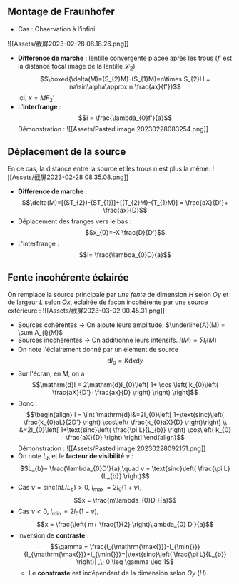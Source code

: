 ## Montage de Fraunhofer
- Cas : Observation à l’infini

![[Assets/截屏2023-02-28 08.18.26.png]]
- **Différence de marche** : lentille convergente placée après les trous ($f'$ est la distance focal image de la lentille $\mathscr{L}_{2}$) $$\boxed{\delta(M)=(S_{2}M)-(S_{1}M)=n\times S_{2}H = na\sin\alpha\approx n \frac{ax}{f'}}$$Ici, $x=MF_{2}'$
- L’**interfrange** : $$i = \frac{\lambda_{0}f'}{a}$$Démonstration : ![[Assets/Pasted image 20230228083254.png]]
## Déplacement de la source
En ce cas, la distance entre la source et les trous n'est plus la même.
![[Assets/截屏2023-02-28 08.35.08.png]]
- **Différence de marche** : $$\delta(M)=[(ST_{2})-(ST_{1})]+[(T_{2}M)-(T_{1}M)] = \frac{aX}{D'}+ \frac{ax}{D}$$
- Déplacement des franges vers le bas : $$x_{0}=-X \frac{D}{D'}$$
- L'interfrange : $$i= \frac{\lambda_{0}D}{a}$$
## Fente incohérente éclairée
On remplace la source principale par *une fente* de dimension $H$ selon $Oy$ et de largeur $L$ selon $Ox$, éclairée de façon incohérente par une source extérieure : ![[Assets/截屏2023-03-02 00.45.31.png]]
- Sources cohérentes -> On ajoute leurs amplitude, $\underline{A}(M) = \sum A_{i}(M)$
- Sources incohérentes -> On additionne leurs intensifs. $I(M) = \sum I_{i}(M)$
- On note l'éclairement donné par un élément de source $$\mathrm{d}I_{0}= K\mathrm{d}x\mathrm{d}y$$
- Sur l'écran, en $M$, on a $$\mathrm{d}I = 2\mathrm{d}I_{0}\left[ 1+ \cos \left( k_{0}\left( \frac{aX}{D'}+\frac{ax}{D} \right) \right) \right]$$
- Donc : $$\begin{align}
I = \iint \mathrm{d}I&=2I_{0}\left[ 1+\text{sinc}\left( \frac{k_{0}aL}{2D'}  \right)  \cos\left( \frac{k_{0}aX}{D} \right)\right] \\
&=2I_{0}\left[ 1+\text{sinc}\left( \frac{\pi L}{L_{b}} \right) \cos\left( k_{0} \frac{aX}{D} \right) \right]
\end{align}$$Démonstration : ![[Assets/Pasted image 20230228092151.png]]
- On note $L_{b}$ et le **facteur de visibilité** $\nu$ : $$L_{b}= \frac{\lambda_{0}D'}{a},\quad v = \text{sinc}\left( \frac{\pi L}{L_{b}} \right)$$
- Cas $\nu = \text{sinc}(\pi L / L_{b})>0$, $I_{\mathrm{\max{}}}=2I_{0}(1+ \nu)$, $$x = \frac{m\lambda_{0}D }{a}$$
- Cas $\nu<0,\; I_{\mathrm{\min{}}}=2I_{0}(1- \nu)$, $$x = \frac{\left( m+ \frac{1}{2} \right)\lambda_{0} D }{a}$$
- Inversion de **contraste** : $$\gamma = \frac{I_{\mathrm{\max{}}}-I_{\min{}}}{I_{\mathrm{\max{}}}+I_{\min{}}}=|\text{sinc}\left( \frac{\pi L}{L_{b}} \right)| ,\; 0 \leq \gamma \leq 1$$
	- Le **constraste** est indépendant de la dimension selon $Oy$ ($H$)
